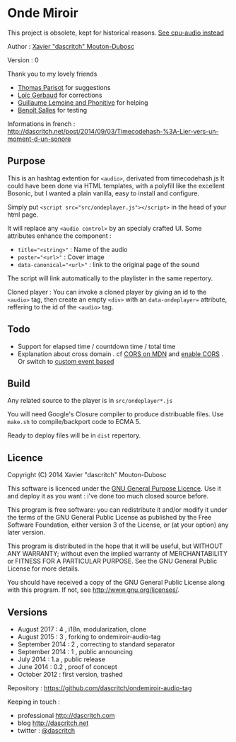 Onde Miroir <audio> tag
=======================

This project is obsolete, kept for historical reasons. [See cpu-audio instead](https://github.com/dascritch/cpu-audio)

Author :  [Xavier "dascritch" Mouton-Dubosc](http://dascritch.com)

Version : 0

Thank you to my lovely friends
* [Thomas Parisot](https://oncletom.io/) for suggestions
* [Loïc Gerbaud](https://github.com/chibani) for corrections
* [Guillaume Lemoine and Phonitive](http://www.phonitive.fr/) for helping
* [Benoît Salles](https://twitter.com/infestedgrunt) for testing

Informations in french : <http://dascritch.net/post/2014/09/03/Timecodehash-%3A-Lier-vers-un-moment-d-un-sonore>

Purpose
-------

This is an hashtag extention for `<audio>`, derivated from timecodehash.js
It could have been done via HTML templates, with a polyfill like the excellent Bosonic, but I wanted a plain vanilla, easy to install and configure.

Simply put `<script src="src/ondeplayer.js"></script>` in the head of your html page.

It will replace any `<audio control>` by an specialy crafted UI. Some attributes enhance the component :

- `title="<string>"` : Name of the audio
- `poster="<url>"` : Cover image
- `data-canonical="<url>"` : link to the original page of the sound

The script will link automatically to the playlister in the same repertory.

Cloned player : You can invoke a cloned player by giving an id to the `<audio>` tag, then create an empty `<div>` with an `data-ondeplayer=` attribute, reffering to the id of the `<audio>` tag.

Todo
----

- Support for elapsed time / countdown time / total time
- Explanation about cross domain . cf [CORS on MDN](https://developer.mozilla.org/en-US/docs/Web/HTTP/Access_control_CORS) and [enable CORS](http://enable-cors.org/server_apache.html) . Or switch to [custom event based](https://developer.mozilla.org/en-US/docs/Web/API/CustomEvent)

Build
-----

Any related source to the player is in `src/ondeplayer*.js`

You will need Google's Closure compiler to produce distribuable files. Use `make.sh` to compile/backport code to ECMA 5.

Ready to deploy files will be in `dist` repertory.

Licence
-------

Copyright (C) 2014 Xavier "dascritch" Mouton-Dubosc

This software is licenced under the [GNU General Purpose Licence](http://www.gnu.org/licenses/gpl-3.0.txt).
Use it and deploy it as you want : i've done too much closed source before.

This program is free software: you can redistribute it and/or modify
it under the terms of the GNU General Public License as published by
the Free Software Foundation, either version 3 of the License, or
(at your option) any later version.

This program is distributed in the hope that it will be useful,
but WITHOUT ANY WARRANTY; without even the implied warranty of
MERCHANTABILITY or FITNESS FOR A PARTICULAR PURPOSE.  See the
GNU General Public License for more details.

You should have received a copy of the GNU General Public License
along with this program.  If not, see <http://www.gnu.org/licenses/>.

Versions
--------
* August 2017 : 4 , i18n, modularization, clone
* August 2015 : 3 , forking to ondemiroir-audio-tag
* September 2014 : 2 , correcting to standard separator
* September 2014 : 1 , public announcing
* July 2014 : 1.a , public release
* June 2014 : 0.2 , proof of concept
* October 2012 : first version, trashed

Repository : <https://github.com/dascritch/ondemiroir-audio-tag>

Keeping in touch :
* professional <http://dascritch.com>
* blog <http://dascritch.net>
* twitter : [@dascritch](https://twitter.com/dascritch)
